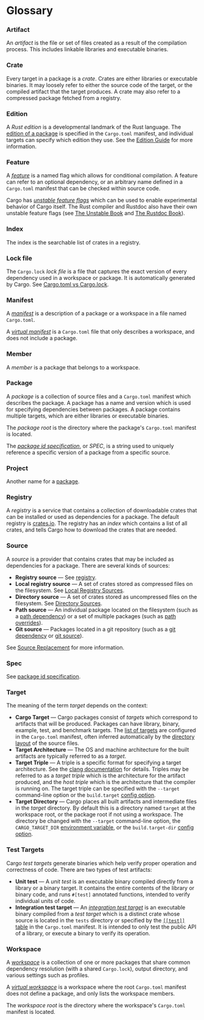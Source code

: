 # Glossary

### Artifact

An *artifact* is the file or set of files created as a result of the
compilation process. This includes linkable libraries and executable binaries.

### Crate

Every target in a package is a *crate*. Crates are either libraries or
executable binaries. It may loosely refer to either the source code of the
target, or the compiled artifact that the target produces. A crate may also
refer to a compressed package fetched from a registry.

### Edition

A *Rust edition* is a developmental landmark of the Rust language. The
[edition of a package][edition-field] is specified in the `Cargo.toml`
manifest, and individual targets can specify which edition they use. See the
[Edition Guide] for more information.

### Feature

A [*feature*][feature] is a named flag which allows for conditional
compilation. A feature can refer to an optional dependency, or an arbitrary
name defined in a `Cargo.toml` manifest that can be checked within source
code.

Cargo has [*unstable feature flags*][cargo-unstable] which can be used to
enable experimental behavior of Cargo itself. The Rust compiler and Rustdoc
also have their own unstable feature flags (see [The Unstable
Book][unstable-book] and [The Rustdoc Book][rustdoc-unstable]).

### Index

The index is the searchable list of crates in a registry.

### Lock file

The `Cargo.lock` *lock file* is a file that captures the exact version of
every dependency used in a workspace or package. It is automatically generated
by Cargo. See [Cargo.toml vs Cargo.lock].

### Manifest

A [*manifest*][manifest] is a description of a package or a workspace in a
file named `Cargo.toml`.

A [*virtual manifest*][virtual] is a `Cargo.toml` file that only describes a
workspace, and does not include a package.

### Member

A *member* is a package that belongs to a workspace.

### Package

A *package* is a collection of source files and a `Cargo.toml` manifest which
describes the package. A package has a name and version which is used for
specifying dependencies between packages. A package contains multiple targets,
which are either libraries or executable binaries.

The *package root* is the directory where the package's `Cargo.toml` manifest
is located.

The [*package id specification*][pkgid-spec], or *SPEC*, is a string used to
uniquely reference a specific version of a package from a specific source.

### Project

Another name for a [package](#package).

### Registry

A *registry* is a service that contains a collection of downloadable crates
that can be installed or used as dependencies for a package. The default
registry is [crates.io](https://crates.io). The registry has an *index* which
contains a list of all crates, and tells Cargo how to download the crates that
are needed.

### Source

A *source* is a provider that contains crates that may be included as
dependencies for a package. There are several kinds of sources:

- **Registry source** — See [registry](#registry).
- **Local registry source** — A set of crates stored as compressed files on
  the filesystem. See [Local Registry Sources].
- **Directory source** — A set of crates stored as uncompressed files on the
  filesystem. See [Directory Sources].
- **Path source** — An individual package located on the filesystem (such as a
  [path dependency]) or a set of multiple packages (such as [path overrides]).
- **Git source** — Packages located in a git repository (such as a [git
  dependency] or [git source]).

See [Source Replacement] for more information.

### Spec

See [package id specification](#package).

### Target

The meaning of the term *target* depends on the context:

- **Cargo Target** — Cargo packages consist of *targets* which correspond to
  artifacts that will be produced. Packages can have library, binary, example,
  test, and benchmark targets. The [list of targets][targets] are configured
  in the `Cargo.toml` manifest, often inferred automatically by the [directory
  layout] of the source files.
- **Target Architecture** — The OS and machine architecture for the built
  artifacts are typically referred to as a *target*.
- **Target Triple** — A triple is a specific format for specifying a target
  architecture. See the [clang documentation] for details. Triples may be
  referred to as a *target triple* which is the architecture for the artifact
  produced, and the *host triple* which is the architecture that the compiler
  is running on. The target triple can be specified with the `--target`
  command-line option or the `build.target` [config option].
- **Target Directory** — Cargo places all built artifacts and intermediate
  files in the *target* directory. By default this is a directory named
  `target` at the workspace root, or the package root if not using a
  workspace. The directory be changed with the `--target` command-line option,
  the `CARGO_TARGET_DIR` [environment variable], or the `build.target-dir`
  [config option].

### Test Targets

Cargo *test targets* generate binaries which help verify proper operation and
correctness of code. There are two types of test artifacts:

* **Unit test** — A *unit test* is an executable binary compiled directly from
  a library or a binary target. It contains the entire contents of the library
  or binary code, and runs `#[test]` annotated functions, intended to verify
  individual units of code.
* **Integration test target** — An [*integration test
  target*][integration-tests] is an executable binary compiled from a *test
  target* which is a distinct crate whose source is located in the `tests`
  directory or specified by the [`[[test]]` table][targets] in the
  `Cargo.toml` manifest. It is intended to only test the public API of a
  library, or execute a binary to verify its operation.

### Workspace

A [*workspace*][workspace] is a collection of one or more packages that share
common dependency resolution (with a shared `Cargo.lock`), output directory,
and various settings such as profiles.

A [*virtual workspace*][virtual] is a workspace where the root `Cargo.toml`
manifest does not define a package, and only lists the workspace members.

The *workspace root* is the directory where the workspace's `Cargo.toml`
manifest is located.


[Cargo.toml vs Cargo.lock]: guide/cargo-toml-vs-cargo-lock.html
[Directory Sources]: reference/source-replacement.html#directory-sources
[Local Registry Sources]: reference/source-replacement.html#local-registry-sources
[Source Replacement]: reference/source-replacement.html
[cargo-unstable]: https://doc.rust-lang.org/nightly/cargo/reference/unstable.html
[clang documentation]: http://clang.llvm.org/docs/CrossCompilation.html#target-triple
[config option]: reference/config.html
[directory layout]: reference/manifest.html#the-project-layout
[edition guide]: https://rust-lang-nursery.github.io/edition-guide/
[edition-field]: reference/manifest.html#the-edition-field-optional
[environment variable]: reference/environment-variables.html
[feature]: reference/manifest.html#the-features-section
[git dependency]: reference/specifying-dependencies.html#specifying-dependencies-from-git-repositories
[git source]: reference/source-replacement.html
[integration-tests]: reference/manifest.html#integration-tests
[manifest]: reference/manifest.html
[path dependency]: reference/specifying-dependencies.html#specifying-path-dependencies
[path overrides]: reference/specifying-dependencies.html#overriding-with-local-dependencies
[pkgid-spec]: reference/pkgid-spec.html
[rustdoc-unstable]: https://doc.rust-lang.org/nightly/rustdoc/unstable-features.html
[targets]: reference/manifest.html#configuring-a-target
[unstable-book]: https://doc.rust-lang.org/nightly/unstable-book/index.html
[virtual]: reference/manifest.html#virtual-manifest
[workspace]: reference/manifest.html#the-workspace-section
